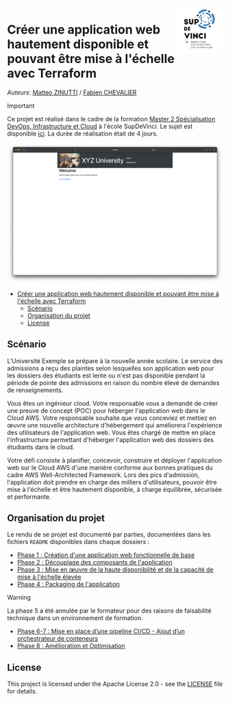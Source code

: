 <img src="imgs/logo.jpg" align="right" height="110"/>

# Créer une application web hautement disponible et pouvant être mise à l'échelle avec Terraform

*Auteurs*: [Matteo ZINUTTI](https://www.linkedin.com/in/matteozinutti/) / [Fabien CHEVALIER](https://www.linkedin.com/in/fabche/)

> [!IMPORTANT]
> Ce projet est réalisé dans le cadre de la formation [Master 2 Spécialisation DevOps, Infrastructure et Cloud](https://www.supdevinci.fr/formations/mastere-specialisation-devops/) à l'école SupDeVinci. Le sujet est disponible [ici](https://ready-player-school.notion.site/Projet-Cr-er-une-application-web-hautement-disponible-et-pouvant-tre-mise-l-chelle-avec-Terrafo-1b1f3a8bf3b6811caa40fd61f0f9a642). La durée de réalisation était de 4 jours.

![App](./imgs/screenshot.png)

- [Créer une application web hautement disponible et pouvant être mise à l'échelle avec Terraform](#créer-une-application-web-hautement-disponible-et-pouvant-être-mise-à-léchelle-avec-terraform)
  - [Scénario](#scénario)
  - [Organisation du projet](#organisation-du-projet)
  - [License](#license)

## Scénario

L'Université Exemple se prépare à la nouvelle année scolaire. Le service des admissions a reçu des plaintes selon lesquelles son application web pour les dossiers des étudiants est lente ou n'est pas disponible pendant la période de pointe des admissions en raison du nombre élevé de demandes de renseignements.

Vous êtes un ingénieur cloud. Votre responsable vous a demandé de créer une preuve de concept (POC) pour héberger l'application web dans le Cloud AWS. Votre responsable souhaite que vous conceviez et mettiez en œuvre une nouvelle architecture d'hébergement qui améliorera l'expérience des utilisateurs de l'application web. Vous êtes chargé de mettre en place l'infrastructure permettant d'héberger l'application web des dossiers des étudiants dans le cloud.

Votre défi consiste à planifier, concevoir, construire et déployer l'application web sur le Cloud AWS d'une manière conforme aux bonnes pratiques du cadre AWS Well-Architected Framework. Lors des pics d'admission, l'application doit prendre en charge des milliers d'utilisateurs, pouvoir être mise à l'échelle et être hautement disponible, à charge équilibrée, sécurisée et performante.

## Organisation du projet

Le rendu de se projet est documenté par parties, documentées dans les fichiers `README` disponibles dans chaque dossiers : 

- [Phase 1 : Création d'une application web fonctionnelle de base](./phase1/README.md)
- [Phase 2 : Découplage des composants de l'application](./phase2/README.md)
- [Phase 3 : Mise en œuvre de la haute disponibilité et de la capacité de mise à l'échelle élevée](./phase3/README.md)
- [Phase 4 : Packaging de l'application](./phase4/README.md)

> [!WARNING]
> La phase 5 a été annulée par le formateur pour des raisons de faisabilité technique dans un environnement de formation.

- [Phase 6-7 :  Mise en place d’une pipeline CI/CD - Ajout d’un orchestrateur de conteneurs](./phase6-7/README.md)
- [Phase 8 : Amélioration et Optimisation](./phase8/README.md)

## License

This project is licensed under the Apache License 2.0 - see the [LICENSE](LICENSE.md) file for details.